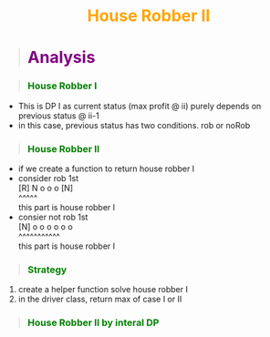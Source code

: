 # <center><b><span style="color:orange">House Robber II</span></b></center>


> # <b><span style="color:purple">Analysis</span></b>  

> ### <b><span style="color:green">House Robber I</span></b>
* This is DP I as current status (max profit @ ii) purely depends on previous status @ ii-1
* in this case, previous status has two conditions. rob or noRob

> ### <b><span style="color:green">House Robber II</span></b>
* if we create a function to return house robber I
* consider rob 1st  
  [R] N o o o [N]  
        ^^^^^  
        this part is house robber I  
* consier not rob 1st  
  [N] o o o o o o   
      ^^^^^^^^^^^  
      this part is house robber I  

> ### <b><span style="color:green">Strategy</span></b>

1. create a helper function solve house robber I
2. in the driver class, return max of case I or II

> ### <b><span style="color:green">House Robber II by interal DP</span></b>
